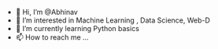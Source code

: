 - 👋 Hi, I’m @Abhinav
- 👀 I’m interested in  Machine Learning , Data Science, Web-D
- 🌱 I’m currently learning Python basics
- 📫 How to reach me ...

<!---
Abhinav30082/Abhinav30082 is a ✨ special ✨ repository because its `README.md` (this file) appears on your GitHub profile.
You can click the Preview link to take a look at your changes.
--->
